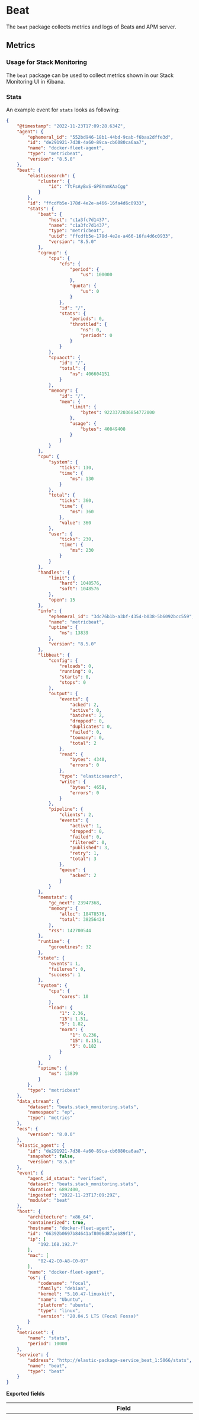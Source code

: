 # Beat

The `beat` package collects metrics and logs of Beats and APM server.

## Metrics

### Usage for Stack Monitoring

The `beat` package can be used to collect metrics shown in our Stack Monitoring
UI in Kibana.

### Stats

An example event for `stats` looks as following:

```json
{
    "@timestamp": "2022-11-23T17:09:28.634Z",
    "agent": {
        "ephemeral_id": "552bd946-18b1-44bd-9cab-f6baa2dffe3d",
        "id": "de291921-7d38-4a60-89ca-cb6080ca6aa7",
        "name": "docker-fleet-agent",
        "type": "metricbeat",
        "version": "8.5.0"
    },
    "beat": {
        "elasticsearch": {
            "cluster": {
                "id": "TtFsAyBvS-GP8YnmKAaCgg"
            }
        },
        "id": "ffcdfb5e-178d-4e2e-a466-16fa4d6c0933",
        "stats": {
            "beat": {
                "host": "c1a3fc7d1437",
                "name": "c1a3fc7d1437",
                "type": "metricbeat",
                "uuid": "ffcdfb5e-178d-4e2e-a466-16fa4d6c0933",
                "version": "8.5.0"
            },
            "cgroup": {
                "cpu": {
                    "cfs": {
                        "period": {
                            "us": 100000
                        },
                        "quota": {
                            "us": 0
                        }
                    },
                    "id": "/",
                    "stats": {
                        "periods": 0,
                        "throttled": {
                            "ns": 0,
                            "periods": 0
                        }
                    }
                },
                "cpuacct": {
                    "id": "/",
                    "total": {
                        "ns": 406604151
                    }
                },
                "memory": {
                    "id": "/",
                    "mem": {
                        "limit": {
                            "bytes": 9223372036854772000
                        },
                        "usage": {
                            "bytes": 40849408
                        }
                    }
                }
            },
            "cpu": {
                "system": {
                    "ticks": 130,
                    "time": {
                        "ms": 130
                    }
                },
                "total": {
                    "ticks": 360,
                    "time": {
                        "ms": 360
                    },
                    "value": 360
                },
                "user": {
                    "ticks": 230,
                    "time": {
                        "ms": 230
                    }
                }
            },
            "handles": {
                "limit": {
                    "hard": 1048576,
                    "soft": 1048576
                },
                "open": 15
            },
            "info": {
                "ephemeral_id": "3dc76b1b-a3bf-4354-b038-5b6092bcc559",
                "name": "metricbeat",
                "uptime": {
                    "ms": 13839
                },
                "version": "8.5.0"
            },
            "libbeat": {
                "config": {
                    "reloads": 0,
                    "running": 0,
                    "starts": 0,
                    "stops": 0
                },
                "output": {
                    "events": {
                        "acked": 2,
                        "active": 0,
                        "batches": 2,
                        "dropped": 0,
                        "duplicates": 0,
                        "failed": 0,
                        "toomany": 0,
                        "total": 2
                    },
                    "read": {
                        "bytes": 4340,
                        "errors": 0
                    },
                    "type": "elasticsearch",
                    "write": {
                        "bytes": 4658,
                        "errors": 0
                    }
                },
                "pipeline": {
                    "clients": 2,
                    "events": {
                        "active": 1,
                        "dropped": 0,
                        "failed": 0,
                        "filtered": 0,
                        "published": 3,
                        "retry": 1,
                        "total": 3
                    },
                    "queue": {
                        "acked": 2
                    }
                }
            },
            "memstats": {
                "gc_next": 23947368,
                "memory": {
                    "alloc": 18478576,
                    "total": 38256424
                },
                "rss": 142700544
            },
            "runtime": {
                "goroutines": 32
            },
            "state": {
                "events": 1,
                "failures": 0,
                "success": 1
            },
            "system": {
                "cpu": {
                    "cores": 10
                },
                "load": {
                    "1": 2.36,
                    "15": 1.51,
                    "5": 1.82,
                    "norm": {
                        "1": 0.236,
                        "15": 0.151,
                        "5": 0.182
                    }
                }
            },
            "uptime": {
                "ms": 13839
            }
        },
        "type": "metricbeat"
    },
    "data_stream": {
        "dataset": "beats.stack_monitoring.stats",
        "namespace": "ep",
        "type": "metrics"
    },
    "ecs": {
        "version": "8.0.0"
    },
    "elastic_agent": {
        "id": "de291921-7d38-4a60-89ca-cb6080ca6aa7",
        "snapshot": false,
        "version": "8.5.0"
    },
    "event": {
        "agent_id_status": "verified",
        "dataset": "beats.stack_monitoring.stats",
        "duration": 6892400,
        "ingested": "2022-11-23T17:09:29Z",
        "module": "beat"
    },
    "host": {
        "architecture": "x86_64",
        "containerized": true,
        "hostname": "docker-fleet-agent",
        "id": "66392b0697b84641af8006d87aeb89f1",
        "ip": [
            "192.168.192.7"
        ],
        "mac": [
            "02-42-C0-A8-C0-07"
        ],
        "name": "docker-fleet-agent",
        "os": {
            "codename": "focal",
            "family": "debian",
            "kernel": "5.10.47-linuxkit",
            "name": "Ubuntu",
            "platform": "ubuntu",
            "type": "linux",
            "version": "20.04.5 LTS (Focal Fossa)"
        }
    },
    "metricset": {
        "name": "stats",
        "period": 10000
    },
    "service": {
        "address": "http://elastic-package-service_beat_1:5066/stats",
        "name": "beat",
        "type": "beat"
    }
}
```

**Exported fields**

| Field | Description | Type |
|---|---|---|
| @timestamp | Date/time when the event originated. This is the date/time extracted from the event, typically representing when the event was generated by the source. If the event source has no original timestamp, this value is typically populated by the first time the event was received by the pipeline. Required field for all events. | date |
| beat.elasticsearch.cluster.id |  | keyword |
| beat.id | Beat ID. | keyword |
| beat.stats.apm_server.acm.request.count |  | long |
| beat.stats.apm_server.acm.response.count |  | long |
| beat.stats.apm_server.acm.response.errors.closed |  | long |
| beat.stats.apm_server.acm.response.errors.count |  | long |
| beat.stats.apm_server.acm.response.errors.decode |  | long |
| beat.stats.apm_server.acm.response.errors.forbidden |  | long |
| beat.stats.apm_server.acm.response.errors.internal |  | long |
| beat.stats.apm_server.acm.response.errors.invalidquery |  | long |
| beat.stats.apm_server.acm.response.errors.method |  | long |
| beat.stats.apm_server.acm.response.errors.notfound |  | long |
| beat.stats.apm_server.acm.response.errors.queue |  | long |
| beat.stats.apm_server.acm.response.errors.ratelimit |  | long |
| beat.stats.apm_server.acm.response.errors.timeout |  | long |
| beat.stats.apm_server.acm.response.errors.toolarge |  | long |
| beat.stats.apm_server.acm.response.errors.unauthorized |  | long |
| beat.stats.apm_server.acm.response.errors.unavailable |  | long |
| beat.stats.apm_server.acm.response.errors.validate |  | long |
| beat.stats.apm_server.acm.response.request.count |  | long |
| beat.stats.apm_server.acm.response.unset |  | long |
| beat.stats.apm_server.acm.response.valid.accepted |  | long |
| beat.stats.apm_server.acm.response.valid.count |  | long |
| beat.stats.apm_server.acm.response.valid.notmodified |  | long |
| beat.stats.apm_server.acm.response.valid.ok |  | long |
| beat.stats.apm_server.acm.unset |  | long |
| beat.stats.apm_server.aggregation.txmetrics.active_groups |  | long |
| beat.stats.apm_server.aggregation.txmetrics.overflowed |  | long |
| beat.stats.apm_server.decoder.deflate.content-length |  | long |
| beat.stats.apm_server.decoder.deflate.count |  | long |
| beat.stats.apm_server.decoder.gzip.content-length |  | long |
| beat.stats.apm_server.decoder.gzip.count |  | long |
| beat.stats.apm_server.decoder.missing-content-length.count |  | long |
| beat.stats.apm_server.decoder.reader.count |  | long |
| beat.stats.apm_server.decoder.reader.size |  | long |
| beat.stats.apm_server.decoder.uncompressed.content-length |  | long |
| beat.stats.apm_server.decoder.uncompressed.count |  | long |
| beat.stats.apm_server.jaeger.grpc.collect.request.count |  | long |
| beat.stats.apm_server.jaeger.grpc.collect.response.count |  | long |
| beat.stats.apm_server.jaeger.grpc.collect.response.errors.count |  | long |
| beat.stats.apm_server.jaeger.grpc.collect.response.errors.ratelimit |  | long |
| beat.stats.apm_server.jaeger.grpc.collect.response.errors.timeout |  | long |
| beat.stats.apm_server.jaeger.grpc.collect.response.errors.unauthorized |  | long |
| beat.stats.apm_server.jaeger.grpc.collect.response.valid.count |  | long |
| beat.stats.apm_server.jaeger.grpc.logs.request.count |  | long |
| beat.stats.apm_server.jaeger.grpc.logs.response.count |  | long |
| beat.stats.apm_server.jaeger.grpc.logs.response.errors.count |  | long |
| beat.stats.apm_server.jaeger.grpc.logs.response.errors.ratelimit |  | long |
| beat.stats.apm_server.jaeger.grpc.logs.response.errors.timeout |  | long |
| beat.stats.apm_server.jaeger.grpc.logs.response.errors.unauthorized |  | long |
| beat.stats.apm_server.jaeger.grpc.logs.response.valid.count |  | long |
| beat.stats.apm_server.jaeger.grpc.sampling.event.received.count |  | long |
| beat.stats.apm_server.jaeger.grpc.sampling.request.count |  | long |
| beat.stats.apm_server.jaeger.grpc.sampling.response.count |  | long |
| beat.stats.apm_server.jaeger.grpc.sampling.response.errors.count |  | long |
| beat.stats.apm_server.jaeger.grpc.sampling.response.valid.count |  | long |
| beat.stats.apm_server.otlp.grpc.logs.request.count |  | long |
| beat.stats.apm_server.otlp.grpc.logs.response.count |  | long |
| beat.stats.apm_server.otlp.grpc.logs.response.errors.count |  | long |
| beat.stats.apm_server.otlp.grpc.logs.response.errors.ratelimit |  | long |
| beat.stats.apm_server.otlp.grpc.logs.response.errors.timeout |  | long |
| beat.stats.apm_server.otlp.grpc.logs.response.errors.unauthorized |  | long |
| beat.stats.apm_server.otlp.grpc.logs.response.valid.count |  | long |
| beat.stats.apm_server.otlp.grpc.metrics.consumer.unsupported_dropped |  | long |
| beat.stats.apm_server.otlp.grpc.metrics.request.count |  | long |
| beat.stats.apm_server.otlp.grpc.metrics.response.count |  | long |
| beat.stats.apm_server.otlp.grpc.metrics.response.errors.count |  | long |
| beat.stats.apm_server.otlp.grpc.metrics.response.errors.ratelimit |  | long |
| beat.stats.apm_server.otlp.grpc.metrics.response.errors.timeout |  | long |
| beat.stats.apm_server.otlp.grpc.metrics.response.errors.unauthorized |  | long |
| beat.stats.apm_server.otlp.grpc.metrics.response.valid.count |  | long |
| beat.stats.apm_server.otlp.grpc.traces.request.count |  | long |
| beat.stats.apm_server.otlp.grpc.traces.response.count |  | long |
| beat.stats.apm_server.otlp.grpc.traces.response.errors.count |  | long |
| beat.stats.apm_server.otlp.grpc.traces.response.errors.ratelimit |  | long |
| beat.stats.apm_server.otlp.grpc.traces.response.errors.timeout |  | long |
| beat.stats.apm_server.otlp.grpc.traces.response.errors.unauthorized |  | long |
| beat.stats.apm_server.otlp.grpc.traces.response.valid.count |  | long |
| beat.stats.apm_server.otlp.http.logs.request.count |  | long |
| beat.stats.apm_server.otlp.http.logs.response.count |  | long |
| beat.stats.apm_server.otlp.http.logs.response.errors.count |  | long |
| beat.stats.apm_server.otlp.http.logs.response.errors.ratelimit |  | long |
| beat.stats.apm_server.otlp.http.logs.response.errors.timeout |  | long |
| beat.stats.apm_server.otlp.http.logs.response.errors.unauthorized |  | long |
| beat.stats.apm_server.otlp.http.logs.response.valid.count |  | long |
| beat.stats.apm_server.otlp.http.metrics.consumer.unsupported_dropped |  | long |
| beat.stats.apm_server.otlp.http.metrics.request.count |  | long |
| beat.stats.apm_server.otlp.http.metrics.response.count |  | long |
| beat.stats.apm_server.otlp.http.metrics.response.errors.count |  | long |
| beat.stats.apm_server.otlp.http.metrics.response.errors.ratelimit |  | long |
| beat.stats.apm_server.otlp.http.metrics.response.errors.timeout |  | long |
| beat.stats.apm_server.otlp.http.metrics.response.errors.unauthorized |  | long |
| beat.stats.apm_server.otlp.http.metrics.response.valid.count |  | long |
| beat.stats.apm_server.otlp.http.traces.request.count |  | long |
| beat.stats.apm_server.otlp.http.traces.response.count |  | long |
| beat.stats.apm_server.otlp.http.traces.response.errors.count |  | long |
| beat.stats.apm_server.otlp.http.traces.response.errors.ratelimit |  | long |
| beat.stats.apm_server.otlp.http.traces.response.errors.timeout |  | long |
| beat.stats.apm_server.otlp.http.traces.response.errors.unauthorized |  | long |
| beat.stats.apm_server.otlp.http.traces.response.valid.count |  | long |
| beat.stats.apm_server.processor.error.decoding.count |  | long |
| beat.stats.apm_server.processor.error.decoding.errors |  | long |
| beat.stats.apm_server.processor.error.frames |  | long |
| beat.stats.apm_server.processor.error.spans |  | long |
| beat.stats.apm_server.processor.error.stacktraces |  | long |
| beat.stats.apm_server.processor.error.transformations |  | long |
| beat.stats.apm_server.processor.error.validation.count |  | long |
| beat.stats.apm_server.processor.error.validation.errors |  | long |
| beat.stats.apm_server.processor.metric.decoding.count |  | long |
| beat.stats.apm_server.processor.metric.decoding.errors |  | long |
| beat.stats.apm_server.processor.metric.transformations |  | long |
| beat.stats.apm_server.processor.metric.validation.count |  | long |
| beat.stats.apm_server.processor.metric.validation.errors |  | long |
| beat.stats.apm_server.processor.sourcemap.counter |  | long |
| beat.stats.apm_server.processor.sourcemap.decoding.count |  | long |
| beat.stats.apm_server.processor.sourcemap.decoding.errors |  | long |
| beat.stats.apm_server.processor.sourcemap.validation.count |  | long |
| beat.stats.apm_server.processor.sourcemap.validation.errors |  | long |
| beat.stats.apm_server.processor.span.transformations |  | long |
| beat.stats.apm_server.processor.stream.accepted |  | long |
| beat.stats.apm_server.processor.stream.errors.invalid |  | long |
| beat.stats.apm_server.processor.stream.errors.toolarge |  | long |
| beat.stats.apm_server.processor.transaction.decoding.count |  | long |
| beat.stats.apm_server.processor.transaction.decoding.errors |  | long |
| beat.stats.apm_server.processor.transaction.frames |  | long |
| beat.stats.apm_server.processor.transaction.spans |  | long |
| beat.stats.apm_server.processor.transaction.stacktraces |  | long |
| beat.stats.apm_server.processor.transaction.transactions |  | long |
| beat.stats.apm_server.processor.transaction.transformations |  | long |
| beat.stats.apm_server.processor.transaction.validation.count |  | long |
| beat.stats.apm_server.processor.transaction.validation.errors |  | long |
| beat.stats.apm_server.profiling.grpc.collect.request.count |  | long |
| beat.stats.apm_server.profiling.grpc.collect.response.count |  | long |
| beat.stats.apm_server.profiling.grpc.collect.response.errors.count |  | long |
| beat.stats.apm_server.profiling.grpc.collect.response.errors.ratelimit |  | long |
| beat.stats.apm_server.profiling.grpc.collect.response.errors.timeout |  | long |
| beat.stats.apm_server.profiling.grpc.collect.response.errors.unauthorized |  | long |
| beat.stats.apm_server.profiling.grpc.collect.response.valid.count |  | long |
| beat.stats.apm_server.profiling.ilm.custom_ilm.execution.count |  | long |
| beat.stats.apm_server.profiling.ilm.custom_ilm.failed.count |  | long |
| beat.stats.apm_server.profiling.ilm.custom_ilm.skipped_for_time_constraints.count |  | long |
| beat.stats.apm_server.profiling.ilm.custom_ilm.undeleted_index.count |  | long |
| beat.stats.apm_server.profiling.indexer.document.events.failure.count |  | long |
| beat.stats.apm_server.profiling.indexer.document.events.total.count |  | long |
| beat.stats.apm_server.profiling.indexer.document.executables.failure.count |  | long |
| beat.stats.apm_server.profiling.indexer.document.executables.total.count |  | long |
| beat.stats.apm_server.profiling.indexer.document.stackframes.duplicate.count |  | long |
| beat.stats.apm_server.profiling.indexer.document.stackframes.failure.count |  | long |
| beat.stats.apm_server.profiling.indexer.document.stackframes.total.count |  | long |
| beat.stats.apm_server.profiling.indexer.document.stacktraces.duplicate.count |  | long |
| beat.stats.apm_server.profiling.indexer.document.stacktraces.failure.count |  | long |
| beat.stats.apm_server.profiling.indexer.document.stacktraces.total.count |  | long |
| beat.stats.apm_server.profiling.unrecoverable_error.count |  | long |
| beat.stats.apm_server.root.request.count |  | long |
| beat.stats.apm_server.root.response.count |  | long |
| beat.stats.apm_server.root.response.errors.closed |  | long |
| beat.stats.apm_server.root.response.errors.count |  | long |
| beat.stats.apm_server.root.response.errors.decode |  | long |
| beat.stats.apm_server.root.response.errors.forbidden |  | long |
| beat.stats.apm_server.root.response.errors.internal |  | long |
| beat.stats.apm_server.root.response.errors.invalidquery |  | long |
| beat.stats.apm_server.root.response.errors.method |  | long |
| beat.stats.apm_server.root.response.errors.notfound |  | long |
| beat.stats.apm_server.root.response.errors.queue |  | long |
| beat.stats.apm_server.root.response.errors.ratelimit |  | long |
| beat.stats.apm_server.root.response.errors.timeout |  | long |
| beat.stats.apm_server.root.response.errors.toolarge |  | long |
| beat.stats.apm_server.root.response.errors.unauthorized |  | long |
| beat.stats.apm_server.root.response.errors.unavailable |  | long |
| beat.stats.apm_server.root.response.errors.validate |  | long |
| beat.stats.apm_server.root.response.valid.accepted |  | long |
| beat.stats.apm_server.root.response.valid.count |  | long |
| beat.stats.apm_server.root.response.valid.notmodified |  | long |
| beat.stats.apm_server.root.response.valid.ok |  | long |
| beat.stats.apm_server.root.unset |  | long |
| beat.stats.apm_server.sampling.transactions_dropped |  | long |
| beat.stats.apm_server.server.concurrent.wait.ms |  | long |
| beat.stats.apm_server.server.request.count |  | long |
| beat.stats.apm_server.server.response.count |  | long |
| beat.stats.apm_server.server.response.errors.closed |  | long |
| beat.stats.apm_server.server.response.errors.concurrency |  | long |
| beat.stats.apm_server.server.response.errors.count |  | long |
| beat.stats.apm_server.server.response.errors.decode |  | long |
| beat.stats.apm_server.server.response.errors.forbidden |  | long |
| beat.stats.apm_server.server.response.errors.internal |  | long |
| beat.stats.apm_server.server.response.errors.invalidquery |  | long |
| beat.stats.apm_server.server.response.errors.method |  | long |
| beat.stats.apm_server.server.response.errors.notfound |  | long |
| beat.stats.apm_server.server.response.errors.queue |  | long |
| beat.stats.apm_server.server.response.errors.ratelimit |  | long |
| beat.stats.apm_server.server.response.errors.timeout |  | long |
| beat.stats.apm_server.server.response.errors.toolarge |  | long |
| beat.stats.apm_server.server.response.errors.unauthorized |  | long |
| beat.stats.apm_server.server.response.errors.unavailable |  | long |
| beat.stats.apm_server.server.response.errors.validate |  | long |
| beat.stats.apm_server.server.response.valid.accepted |  | long |
| beat.stats.apm_server.server.response.valid.count |  | long |
| beat.stats.apm_server.server.response.valid.notmodified |  | long |
| beat.stats.apm_server.server.response.valid.ok |  | long |
| beat.stats.apm_server.server.unset |  | long |
| beat.stats.beat.host |  | keyword |
| beat.stats.beat.name |  | keyword |
| beat.stats.beat.type |  | keyword |
| beat.stats.beat.uuid |  | keyword |
| beat.stats.beat.version |  | keyword |
| beat.stats.cgroup.cpu.cfs.period.us |  | long |
| beat.stats.cgroup.cpu.cfs.quota.us |  | long |
| beat.stats.cgroup.cpu.id |  | keyword |
| beat.stats.cgroup.cpu.stats.periods |  | long |
| beat.stats.cgroup.cpu.stats.throttled.ns |  | long |
| beat.stats.cgroup.cpu.stats.throttled.periods |  | long |
| beat.stats.cgroup.cpuacct.id |  | keyword |
| beat.stats.cgroup.cpuacct.total.ns |  | long |
| beat.stats.cgroup.memory.id |  | keyword |
| beat.stats.cgroup.memory.mem.limit.bytes |  | long |
| beat.stats.cgroup.memory.mem.usage.bytes |  | long |
| beat.stats.cpu.system.ticks |  | long |
| beat.stats.cpu.system.time.ms |  | long |
| beat.stats.cpu.total.ticks |  | long |
| beat.stats.cpu.total.time.ms |  | long |
| beat.stats.cpu.total.value |  | long |
| beat.stats.cpu.user.ticks |  | long |
| beat.stats.cpu.user.time.ms |  | long |
| beat.stats.handles.limit.hard |  | long |
| beat.stats.handles.limit.soft |  | long |
| beat.stats.handles.open |  | long |
| beat.stats.info.ephemeral_id |  | keyword |
| beat.stats.info.host |  | keyword |
| beat.stats.info.name |  | keyword |
| beat.stats.info.type |  | keyword |
| beat.stats.info.uptime.ms |  | long |
| beat.stats.info.uuid |  | keyword |
| beat.stats.info.version |  | keyword |
| beat.stats.libbeat.config.reloads |  | long |
| beat.stats.libbeat.config.running |  | long |
| beat.stats.libbeat.config.starts |  | long |
| beat.stats.libbeat.config.stops |  | long |
| beat.stats.libbeat.output.events.acked | Number of events acknowledged | long |
| beat.stats.libbeat.output.events.active | Number of active events | long |
| beat.stats.libbeat.output.events.batches | Number of event batches | long |
| beat.stats.libbeat.output.events.dropped | Number of events dropped | long |
| beat.stats.libbeat.output.events.duplicates | Number of events duplicated | long |
| beat.stats.libbeat.output.events.failed | Number of events failed | long |
| beat.stats.libbeat.output.events.toomany | Number of too many events | long |
| beat.stats.libbeat.output.events.total | Total number of events | long |
| beat.stats.libbeat.output.read.bytes | Number of bytes read | long |
| beat.stats.libbeat.output.read.errors | Number of read errors | long |
| beat.stats.libbeat.output.type | Type of output | keyword |
| beat.stats.libbeat.output.write.bytes | Number of bytes written | long |
| beat.stats.libbeat.output.write.errors | Number of write errors | long |
| beat.stats.libbeat.pipeline.clients |  | long |
| beat.stats.libbeat.pipeline.events.active |  | long |
| beat.stats.libbeat.pipeline.events.dropped |  | long |
| beat.stats.libbeat.pipeline.events.failed |  | long |
| beat.stats.libbeat.pipeline.events.filtered |  | long |
| beat.stats.libbeat.pipeline.events.published |  | long |
| beat.stats.libbeat.pipeline.events.retry |  | long |
| beat.stats.libbeat.pipeline.events.total |  | long |
| beat.stats.libbeat.pipeline.queue.acked |  | long |
| beat.stats.memstats.gc_next |  | long |
| beat.stats.memstats.memory.alloc |  | long |
| beat.stats.memstats.memory.total |  | long |
| beat.stats.memstats.rss |  | long |
| beat.stats.runtime.goroutines | Number of goroutines running in Beat | long |
| beat.stats.state.events |  | long |
| beat.stats.state.failures |  | long |
| beat.stats.state.success |  | long |
| beat.stats.system.cpu.cores |  | long |
| beat.stats.system.load.1 |  | double |
| beat.stats.system.load.15 |  | double |
| beat.stats.system.load.5 |  | double |
| beat.stats.system.load.norm.1 |  | double |
| beat.stats.system.load.norm.15 |  | double |
| beat.stats.system.load.norm.5 |  | double |
| beat.stats.uptime.ms | Beat uptime | long |
| beat.type | Beat type. | keyword |
| beats_state.beat.host |  | alias |
| beats_state.beat.name |  | alias |
| beats_state.beat.type |  | alias |
| beats_state.beat.uuid |  | alias |
| beats_state.beat.version |  | alias |
| beats_state.state.beat.name |  | alias |
| beats_state.state.host.os.platform |  | alias |
| beats_state.state.host.os.version |  | alias |
| beats_state.state.input.count |  | alias |
| beats_state.state.input.names |  | alias |
| beats_state.state.module.count |  | alias |
| beats_state.state.module.names |  | alias |
| beats_state.state.output.name |  | alias |
| beats_state.state.service.id |  | alias |
| beats_state.state.service.name |  | alias |
| beats_state.state.service.version |  | alias |
| beats_stats.beat.host |  | alias |
| beats_stats.beat.name |  | alias |
| beats_stats.beat.type |  | alias |
| beats_stats.beat.uuid |  | alias |
| beats_stats.beat.version |  | alias |
| beats_stats.metrics.apm-server.acm.request.count |  | alias |
| beats_stats.metrics.apm-server.acm.response.count |  | alias |
| beats_stats.metrics.apm-server.acm.response.errors.closed |  | alias |
| beats_stats.metrics.apm-server.acm.response.errors.count |  | alias |
| beats_stats.metrics.apm-server.acm.response.errors.decode |  | alias |
| beats_stats.metrics.apm-server.acm.response.errors.forbidden |  | alias |
| beats_stats.metrics.apm-server.acm.response.errors.internal |  | alias |
| beats_stats.metrics.apm-server.acm.response.errors.invalidquery |  | alias |
| beats_stats.metrics.apm-server.acm.response.errors.method |  | alias |
| beats_stats.metrics.apm-server.acm.response.errors.notfound |  | alias |
| beats_stats.metrics.apm-server.acm.response.errors.queue |  | alias |
| beats_stats.metrics.apm-server.acm.response.errors.ratelimit |  | alias |
| beats_stats.metrics.apm-server.acm.response.errors.toolarge |  | alias |
| beats_stats.metrics.apm-server.acm.response.errors.unauthorized |  | alias |
| beats_stats.metrics.apm-server.acm.response.errors.unavailable |  | alias |
| beats_stats.metrics.apm-server.acm.response.errors.validate |  | alias |
| beats_stats.metrics.apm-server.acm.response.request.count |  | alias |
| beats_stats.metrics.apm-server.acm.response.unset |  | alias |
| beats_stats.metrics.apm-server.acm.response.valid.accepted |  | alias |
| beats_stats.metrics.apm-server.acm.response.valid.count |  | alias |
| beats_stats.metrics.apm-server.acm.response.valid.notmodified |  | alias |
| beats_stats.metrics.apm-server.acm.response.valid.ok |  | alias |
| beats_stats.metrics.apm-server.decoder.deflate.content-length |  | alias |
| beats_stats.metrics.apm-server.decoder.deflate.count |  | alias |
| beats_stats.metrics.apm-server.decoder.gzip.content-length |  | alias |
| beats_stats.metrics.apm-server.decoder.gzip.count |  | alias |
| beats_stats.metrics.apm-server.decoder.missing-content-length.count |  | alias |
| beats_stats.metrics.apm-server.decoder.reader.count |  | alias |
| beats_stats.metrics.apm-server.decoder.reader.size |  | alias |
| beats_stats.metrics.apm-server.decoder.uncompressed.content-length |  | alias |
| beats_stats.metrics.apm-server.decoder.uncompressed.count |  | alias |
| beats_stats.metrics.apm-server.processor.error.decoding.count |  | alias |
| beats_stats.metrics.apm-server.processor.error.decoding.errors |  | alias |
| beats_stats.metrics.apm-server.processor.error.frames |  | alias |
| beats_stats.metrics.apm-server.processor.error.spans |  | alias |
| beats_stats.metrics.apm-server.processor.error.stacktraces |  | alias |
| beats_stats.metrics.apm-server.processor.error.transformations |  | alias |
| beats_stats.metrics.apm-server.processor.error.validation.count |  | alias |
| beats_stats.metrics.apm-server.processor.error.validation.errors |  | alias |
| beats_stats.metrics.apm-server.processor.metric.decoding.count |  | alias |
| beats_stats.metrics.apm-server.processor.metric.decoding.errors |  | alias |
| beats_stats.metrics.apm-server.processor.metric.transformations |  | alias |
| beats_stats.metrics.apm-server.processor.metric.validation.count |  | alias |
| beats_stats.metrics.apm-server.processor.metric.validation.errors |  | alias |
| beats_stats.metrics.apm-server.processor.sourcemap.counter |  | alias |
| beats_stats.metrics.apm-server.processor.sourcemap.decoding.count |  | alias |
| beats_stats.metrics.apm-server.processor.sourcemap.decoding.errors |  | alias |
| beats_stats.metrics.apm-server.processor.sourcemap.validation.count |  | alias |
| beats_stats.metrics.apm-server.processor.sourcemap.validation.errors |  | alias |
| beats_stats.metrics.apm-server.processor.span.transformations |  | alias |
| beats_stats.metrics.apm-server.processor.transaction.decoding.count |  | alias |
| beats_stats.metrics.apm-server.processor.transaction.decoding.errors |  | alias |
| beats_stats.metrics.apm-server.processor.transaction.frames |  | alias |
| beats_stats.metrics.apm-server.processor.transaction.spans |  | alias |
| beats_stats.metrics.apm-server.processor.transaction.stacktraces |  | alias |
| beats_stats.metrics.apm-server.processor.transaction.transactions |  | alias |
| beats_stats.metrics.apm-server.processor.transaction.transformations |  | alias |
| beats_stats.metrics.apm-server.processor.transaction.validation.count |  | alias |
| beats_stats.metrics.apm-server.processor.transaction.validation.errors |  | alias |
| beats_stats.metrics.apm-server.server.concurrent.wait.ms |  | alias |
| beats_stats.metrics.apm-server.server.request.count |  | alias |
| beats_stats.metrics.apm-server.server.response.count |  | alias |
| beats_stats.metrics.apm-server.server.response.errors.closed |  | alias |
| beats_stats.metrics.apm-server.server.response.errors.concurrency |  | alias |
| beats_stats.metrics.apm-server.server.response.errors.count |  | alias |
| beats_stats.metrics.apm-server.server.response.errors.decode |  | alias |
| beats_stats.metrics.apm-server.server.response.errors.forbidden |  | alias |
| beats_stats.metrics.apm-server.server.response.errors.internal |  | alias |
| beats_stats.metrics.apm-server.server.response.errors.method |  | alias |
| beats_stats.metrics.apm-server.server.response.errors.queue |  | alias |
| beats_stats.metrics.apm-server.server.response.errors.ratelimit |  | alias |
| beats_stats.metrics.apm-server.server.response.errors.toolarge |  | alias |
| beats_stats.metrics.apm-server.server.response.errors.unauthorized |  | alias |
| beats_stats.metrics.apm-server.server.response.errors.validate |  | alias |
| beats_stats.metrics.apm-server.server.response.valid.accepted |  | alias |
| beats_stats.metrics.apm-server.server.response.valid.count |  | alias |
| beats_stats.metrics.apm-server.server.response.valid.ok |  | alias |
| beats_stats.metrics.beat.cgroup.cpu.cfs.period.us |  | alias |
| beats_stats.metrics.beat.cgroup.cpu.cfs.quota.us |  | alias |
| beats_stats.metrics.beat.cgroup.cpu.id |  | alias |
| beats_stats.metrics.beat.cgroup.cpu.stats.periods |  | alias |
| beats_stats.metrics.beat.cgroup.cpu.stats.throttled.ns |  | alias |
| beats_stats.metrics.beat.cgroup.cpu.stats.throttled.periods |  | alias |
| beats_stats.metrics.beat.cgroup.cpuacct.id |  | alias |
| beats_stats.metrics.beat.cgroup.cpuacct.total.ns |  | alias |
| beats_stats.metrics.beat.cgroup.mem.limit.bytes |  | alias |
| beats_stats.metrics.beat.cgroup.mem.usage.bytes |  | alias |
| beats_stats.metrics.beat.cgroup.memory.id |  | alias |
| beats_stats.metrics.beat.cpu.system.ticks |  | alias |
| beats_stats.metrics.beat.cpu.system.time.ms |  | alias |
| beats_stats.metrics.beat.cpu.total.ticks |  | alias |
| beats_stats.metrics.beat.cpu.total.time.ms |  | alias |
| beats_stats.metrics.beat.cpu.total.value |  | alias |
| beats_stats.metrics.beat.cpu.user.ticks |  | alias |
| beats_stats.metrics.beat.cpu.user.time.ms |  | alias |
| beats_stats.metrics.beat.handles.limit.hard |  | alias |
| beats_stats.metrics.beat.handles.limit.soft |  | alias |
| beats_stats.metrics.beat.handles.open |  | alias |
| beats_stats.metrics.beat.info.ephemeral_id |  | alias |
| beats_stats.metrics.beat.info.uptime.ms |  | alias |
| beats_stats.metrics.beat.memstats.gc_next |  | alias |
| beats_stats.metrics.beat.memstats.memory_alloc |  | alias |
| beats_stats.metrics.beat.memstats.memory_total |  | alias |
| beats_stats.metrics.beat.memstats.rss |  | alias |
| beats_stats.metrics.libbeat.config.module.running |  | alias |
| beats_stats.metrics.libbeat.config.module.starts |  | alias |
| beats_stats.metrics.libbeat.config.module.stops |  | alias |
| beats_stats.metrics.libbeat.output.events.acked |  | alias |
| beats_stats.metrics.libbeat.output.events.active |  | alias |
| beats_stats.metrics.libbeat.output.events.batches |  | alias |
| beats_stats.metrics.libbeat.output.events.dropped |  | alias |
| beats_stats.metrics.libbeat.output.events.duplicated |  | alias |
| beats_stats.metrics.libbeat.output.events.failed |  | alias |
| beats_stats.metrics.libbeat.output.events.toomany |  | alias |
| beats_stats.metrics.libbeat.output.events.total |  | alias |
| beats_stats.metrics.libbeat.output.read.bytes |  | alias |
| beats_stats.metrics.libbeat.output.read.errors |  | alias |
| beats_stats.metrics.libbeat.output.type |  | alias |
| beats_stats.metrics.libbeat.output.write.bytes |  | alias |
| beats_stats.metrics.libbeat.output.write.errors |  | alias |
| beats_stats.metrics.libbeat.pipeline.clients |  | alias |
| beats_stats.metrics.libbeat.pipeline.events.active |  | alias |
| beats_stats.metrics.libbeat.pipeline.events.dropped |  | alias |
| beats_stats.metrics.libbeat.pipeline.events.failed |  | alias |
| beats_stats.metrics.libbeat.pipeline.events.filtered |  | alias |
| beats_stats.metrics.libbeat.pipeline.events.published |  | alias |
| beats_stats.metrics.libbeat.pipeline.events.retry |  | alias |
| beats_stats.metrics.libbeat.pipeline.events.total |  | alias |
| beats_stats.metrics.libbeat.pipeline.queue.acked |  | alias |
| beats_stats.metrics.system.cpu.cores |  | alias |
| beats_stats.metrics.system.load.1 |  | alias |
| beats_stats.metrics.system.load.15 |  | alias |
| beats_stats.metrics.system.load.5 |  | alias |
| beats_stats.metrics.system.load.norm.1 |  | alias |
| beats_stats.metrics.system.load.norm.15 |  | alias |
| beats_stats.metrics.system.load.norm.5 |  | alias |
| beats_stats.timestamp |  | alias |
| cluster_uuid |  | alias |
| data_stream.dataset | Data stream dataset. | constant_keyword |
| data_stream.namespace | Data stream namespace. | constant_keyword |
| data_stream.type | Data stream type. | constant_keyword |
| ecs.version | ECS version this event conforms to. `ecs.version` is a required field and must exist in all events. When querying across multiple indices -- which may conform to slightly different ECS versions -- this field lets integrations adjust to the schema version of the events. | keyword |
| error.message | Error message. | match_only_text |
| metricset.name | The name of the metricset that generated the event. | keyword |
| service.address | Address where data about this service was collected from. This should be a URI, network address (ipv4:port or [ipv6]:port) or a resource path (sockets). | keyword |
| service.name | Name of the service data is collected from. The name of the service is normally user given. This allows for distributed services that run on multiple hosts to correlate the related instances based on the name. In the case of Elasticsearch the `service.name` could contain the cluster name. For Beats the `service.name` is by default a copy of the `service.type` field if no name is specified. | keyword |
| service.type | The type of the service data is collected from. The type can be used to group and correlate logs and metrics from one service type. Example: If logs or metrics are collected from Elasticsearch, `service.type` would be `elasticsearch`. | keyword |
| timestamp |  | alias |


### State

An example event for `state` looks as following:

```json
{
    "@timestamp": "2022-11-23T17:08:54.575Z",
    "agent": {
        "ephemeral_id": "552bd946-18b1-44bd-9cab-f6baa2dffe3d",
        "id": "de291921-7d38-4a60-89ca-cb6080ca6aa7",
        "name": "docker-fleet-agent",
        "type": "metricbeat",
        "version": "8.5.0"
    },
    "beat": {
        "elasticsearch": {
            "cluster": {
                "id": "TtFsAyBvS-GP8YnmKAaCgg"
            }
        },
        "state": {
            "beat": {
                "host": "7db5d44ab310",
                "name": "7db5d44ab310",
                "type": "metricbeat",
                "uuid": "8bf6384a-5ade-4097-b270-fa7acec60ed0",
                "version": "8.5.0"
            },
            "cluster": {
                "uuid": "TtFsAyBvS-GP8YnmKAaCgg"
            },
            "host": {
                "containerized": "containerized",
                "os": {
                    "kernel": "5.10.47-linuxkit",
                    "name": "Ubuntu",
                    "platform": "ubuntu",
                    "version": "20.04.5 LTS (Focal Fossa)"
                }
            },
            "management": {
                "enabled": false
            },
            "module": {
                "count": 2
            },
            "output": {
                "name": "elasticsearch"
            },
            "queue": {
                "name": "mem"
            },
            "service": {
                "id": "8bf6384a-5ade-4097-b270-fa7acec60ed0",
                "name": "metricbeat",
                "version": "8.5.0"
            }
        }
    },
    "data_stream": {
        "dataset": "beats.stack_monitoring.state",
        "namespace": "ep",
        "type": "metrics"
    },
    "ecs": {
        "version": "8.0.0"
    },
    "elastic_agent": {
        "id": "de291921-7d38-4a60-89ca-cb6080ca6aa7",
        "snapshot": false,
        "version": "8.5.0"
    },
    "event": {
        "agent_id_status": "verified",
        "dataset": "beats.stack_monitoring.state",
        "duration": 3815000,
        "ingested": "2022-11-23T17:08:55Z",
        "module": "beat"
    },
    "host": {
        "architecture": "x86_64",
        "containerized": true,
        "hostname": "docker-fleet-agent",
        "id": "66392b0697b84641af8006d87aeb89f1",
        "ip": [
            "192.168.192.7"
        ],
        "mac": [
            "02-42-C0-A8-C0-07"
        ],
        "name": "docker-fleet-agent",
        "os": {
            "codename": "focal",
            "family": "debian",
            "kernel": "5.10.47-linuxkit",
            "name": "Ubuntu",
            "platform": "ubuntu",
            "type": "linux",
            "version": "20.04.5 LTS (Focal Fossa)"
        }
    },
    "metricset": {
        "name": "state",
        "period": 10000
    },
    "service": {
        "address": "http://elastic-package-service_beat_1:5066/state",
        "type": "beat"
    }
}
```

**Exported fields**

| Field | Description | Type |
|---|---|---|
| @timestamp | Date/time when the event originated. This is the date/time extracted from the event, typically representing when the event was generated by the source. If the event source has no original timestamp, this value is typically populated by the first time the event was received by the pipeline. Required field for all events. | date |
| beat.elasticsearch.cluster.id |  | keyword |
| beat.id | Beat ID. | keyword |
| beat.state.beat.host |  | keyword |
| beat.state.beat.name |  | keyword |
| beat.state.beat.type |  | keyword |
| beat.state.beat.uuid |  | keyword |
| beat.state.beat.version |  | keyword |
| beat.state.cluster.uuid |  | keyword |
| beat.state.host.containerized |  | keyword |
| beat.state.host.os.kernel |  | keyword |
| beat.state.host.os.name |  | keyword |
| beat.state.host.os.platform |  | keyword |
| beat.state.host.os.version |  | keyword |
| beat.state.input.count |  | long |
| beat.state.input.names |  | keyword |
| beat.state.management.enabled | Is central management enabled? | boolean |
| beat.state.module.count | Number of modules enabled | integer |
| beat.state.module.names |  | keyword |
| beat.state.output.name | Name of output used by Beat | keyword |
| beat.state.queue.name | Name of queue being used by Beat | keyword |
| beat.state.service.id |  | keyword |
| beat.state.service.name |  | keyword |
| beat.state.service.version |  | keyword |
| beat.type | Beat type. | keyword |
| beats_state.beat.host |  | alias |
| beats_state.beat.name |  | alias |
| beats_state.beat.type |  | alias |
| beats_state.beat.uuid |  | alias |
| beats_state.beat.version |  | alias |
| beats_state.state.beat.name |  | alias |
| beats_state.state.host.os.platform |  | alias |
| beats_state.state.host.os.version |  | alias |
| beats_state.state.input.count |  | alias |
| beats_state.state.input.names |  | alias |
| beats_state.state.module.count |  | alias |
| beats_state.state.module.names |  | alias |
| beats_state.state.output.name |  | alias |
| beats_state.state.service.id |  | alias |
| beats_state.state.service.name |  | alias |
| beats_state.state.service.version |  | alias |
| cluster_uuid |  | alias |
| data_stream.dataset | Data stream dataset. | constant_keyword |
| data_stream.namespace | Data stream namespace. | constant_keyword |
| data_stream.type | Data stream type. | constant_keyword |
| ecs.version | ECS version this event conforms to. `ecs.version` is a required field and must exist in all events. When querying across multiple indices -- which may conform to slightly different ECS versions -- this field lets integrations adjust to the schema version of the events. | keyword |
| error.message | Error message. | match_only_text |
| metricset.name | The name of the metricset that generated the event. | keyword |
| service.address | Address where data about this service was collected from. This should be a URI, network address (ipv4:port or [ipv6]:port) or a resource path (sockets). | keyword |
| service.type | The type of the service data is collected from. The type can be used to group and correlate logs and metrics from one service type. Example: If logs or metrics are collected from Elasticsearch, `service.type` would be `elasticsearch`. | keyword |
| timestamp |  | alias |


